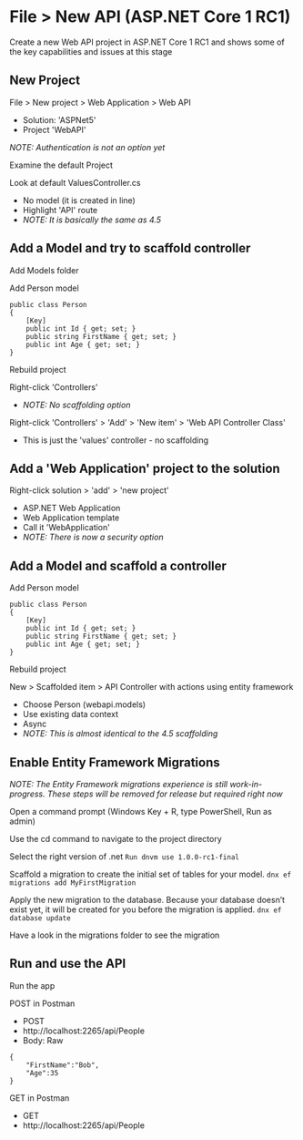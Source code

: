 
# File > New API (ASP.NET Core 1 RC1)
Create a new Web API project in ASP.NET Core 1 RC1 and shows some of the key capabilities and issues at this stage

## New Project
File > New project > Web Application > Web API
* Solution: 'ASPNet5'
* Project 'WebAPI'
	
*NOTE: Authentication is not an option yet*

Examine the default Project

Look at default ValuesController.cs
* No model (it is created in line)
* Highlight 'API' route
* *NOTE: It is basically the same as 4.5*

## Add a Model and try to scaffold controller
Add Models folder

Add Person model
```
public class Person
{
    [Key]
    public int Id { get; set; }
    public string FirstName { get; set; }
    public int Age { get; set; }
}
```
	
Rebuild project

Right-click 'Controllers' 
* *NOTE: No scaffolding option*
	
Right-click 'Controllers' > 'Add' > 'New item' > 'Web API Controller Class'
* This is just the 'values' controller - no scaffolding

## Add a 'Web Application' project to the solution
Right-click solution > 'add' > 'new project'
* ASP.NET Web Application
* Web Application template
* Call it 'WebApplication'
* *NOTE: There is now a security option*
	
## Add a Model and scaffold a controller
Add Person model
```
public class Person
{
    [Key]
    public int Id { get; set; }
    public string FirstName { get; set; }
    public int Age { get; set; }
}
```
	
Rebuild project

New > Scaffolded item > API Controller with actions using entity framework
* Choose Person (webapi.models)
* Use existing data context
* Async
* *NOTE: This is almost identical to the 4.5 scaffolding*

## Enable Entity Framework Migrations
*NOTE: The Entity Framework migrations experience is still work-in-progress. These steps will be removed for release but required right now*

Open a command prompt (Windows Key + R, type PowerShell, Run as admin)

Use the cd command to navigate to the project directory

Select the right version of .net
`Run dnvm use 1.0.0-rc1-final`

Scaffold a migration to create the initial set of tables for your model.
`dnx ef migrations add MyFirstMigration`

Apply the new migration to the database. Because your database doesn’t exist yet, it will be created for you before the migration is applied.
`dnx ef database update`

Have a look in the migrations folder to see the migration

## Run and use the API
Run the app

POST in Postman
* POST
* http://localhost:2265/api/People
* Body: Raw
```
{
    "FirstName":"Bob",
    "Age":35 
}
```
	
GET in Postman
* GET
* http://localhost:2265/api/People